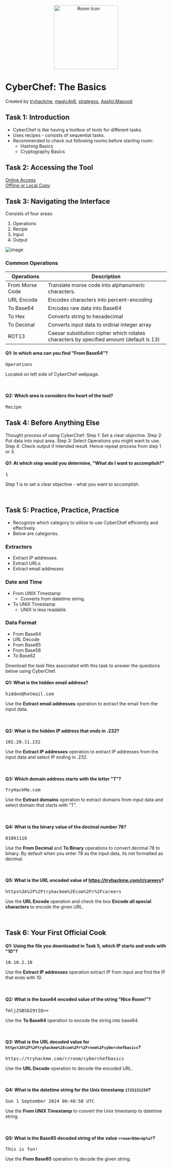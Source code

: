 <p align="center">
  <img src="https://tryhackme-images.s3.amazonaws.com/room-icons/5e6bbe59a46ee9407fd65bbe-1726735019985" alt="Room Icon" width="200"/>
</p>

# CyberChef: The Basics
Created by <a href="https://tryhackme.com/p/tryhackme">tryhackme</a>, <a href="https://tryhackme.com/p/magic4n6">magic4n6</a>, <a href="https://tryhackme.com/p/strategos">strategos</a>, <a href="https://tryhackme.com/p/Aashir.Masood">Aashir.Masood</a>

## Task 1: Introduction
- CyberChef is like having a toolbox of tools for different tasks.
- Uses recipes - consists of sequential tasks.
- Recommended to check out following rooms before starting room:
  - Hashing Basics
  - Cryptography Basics
 
## Task 2: Accessing the Tool
<a href="https://gchq.github.io/CyberChef">Online Access</a><br>
<a href="https://github.com/gchq/CyberChef/releases">Offline or Local Copy</a>

## Task 3: Navigating the Interface

Consists of four areas:
1. Operations
2. Recipe
3. Input
4. Output

![image](https://github.com/user-attachments/assets/a221ea5b-17f6-4128-8b9b-51b0453b280c)

### Common Operations
| Operations | Description |
|------------|-------------|
| From Morse Code | Translate morse code into alphanumeric characters. |
| URL Encode | Encodes characters into percent-encoding |
| To Base64 | Encodes raw data into Base64 |
| To Hex | Converts string to hexadecimal |
| To Decimal | Converts input data to ordinal integer array |
| ROT13 | Caesar substitution cipher which rotates characters by specified amount (default is 13) |

#### Q1: In which area can you find "From Base64"?
<pre>Operations</pre>
Located on left side of CyberChef webpage.

<br>

#### Q2: Which area is considers the heart of the tool?
<pre>Recipe</pre>

## Task 4: Before Anything Else
Thought process of using CyberChef:
Step 1: Set a clear objective.
Step 2: Put data into input area.
Step 3: Select Operations you might want to use.
Step 4: Check output if intended result. Hence repeat process from step 1 or 3.

#### Q1: At which step would you determine, "What do I want to accomplish?"
<pre>1</pre>
Step 1 is to set a clear objective - what you want to accomplish.

<br>

## Task 5: Practice, Practice, Practice
- Recognize which category to utilize to use CyberChef efficiently and effectively.
- Below are categories.

### Extractors
- Extract IP addresses.
- Extract URLs.
- Extract email addresses

### Date and Time
- From UNIX Timestamp
  - Converts from datetime string.
- To UNIX Timestamp
  - UNIX is less readable.

### Data Format
- From Base64
- URL Decode
- From Base85
- From Base58
- To Base62

Download the task files associated with this task to answer the questions below using CyberChef.

#### Q1: What is the hidden email address?
<pre>hidden@hotmail.com</pre>
Use the **Extract email addresses** operation to extract the email from the input data.

<br>

#### Q2: What is the hidden IP address that ends in .232?
<pre>102.20.11.232</pre>
Use the **Extract IP addresses** operation to extract IP addresses from the input data and select IP ending in .232.

<br>

#### Q3: Which domain address starts with the letter "T"?
<pre>TryHackMe.com</pre>
Use the **Extract domains** operation to extract domains from input data and select domain that starts with "T".

<br>

#### Q4: What is the binary value of the decimal number 78?
<pre>01001110</pre>
Use the **From Decimal** and **To Binary** operations to convert decimal 78 to binary.
By default when you enter 78 as the input data, its not formatted as decimal.

<br>

#### Q5: What is the URL encoded value of https://tryhackme.com/r/careers?
<pre>https%3A%2F%2Ftryhackme%2Ecom%2Fr%2Fcareers</pre>
Use the **URL Encode** operation and check the box **Encode all special characters** to encode the given URL.

<br>

## Task 6: Your First Official Cook

#### Q1: Using the file you downloaded in Task 5, which IP starts and ends with "10"?
<pre>10.10.2.10</pre>
Use the **Extract IP addresses** operation extract IP from input and find the IP that ends with 10.

<br>

#### Q2: What is the base64 encoded value of the string "**Nice Room!**"?
<pre>TmljZSBSb29tIQ==</pre>
Use the **To Base64** operation to encode the string into base64.

<br>

#### Q3: What is the URL decoded value for ```https%3A%2F%2Ftryhackme%2Ecom%2Fr%2Froom%2Fcyberchefbasics```?
<pre>https://tryhackme.com/r/room/cyberchefbasics</pre>
Use the **URL Decode** operation to decode the encoded URL.

<br>

#### Q4: What is the datetime string for the Unix timestamp ```1725151258```?
<pre>Sun 1 September 2024 00:40:58 UTC</pre>
Use the **From UNIX Timestamp** to convert the Unix timestamp to datetime string.

<br>

#### Q5: What is the Base85 decoded string of the value ```<+oue+DGm>Ap%u7```?
<pre>This is fun!</pre>
Use the **From Base85** operation to decode the given string.

<br>
